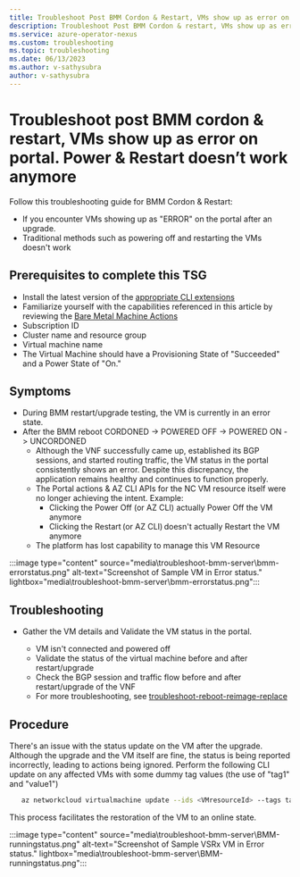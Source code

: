 ```yaml
---
title: Troubleshoot Post BMM Cordon & Restart, VMs show up as error on Portal. Power & Restart doesn’t work anymore for Azure Operator Nexus
description: Troubleshoot Post BMM Cordon & restart, VMs show up as error on Portal. Power & Restart doesn’t work anymore.
ms.service: azure-operator-nexus
ms.custom: troubleshooting
ms.topic: troubleshooting
ms.date: 06/13/2023
ms.author: v-sathysubra
author: v-sathysubra
---
```

# Troubleshoot post BMM cordon & restart, VMs show up as error on portal. Power & Restart doesn’t work anymore
Follow this troubleshooting guide for BMM Cordon & Restart:
- If you encounter VMs showing up as "ERROR" on the portal after an upgrade.
- Traditional methods such as powering off and restarting the VMs doesn't work 

## Prerequisites to complete this TSG
- Install the latest version of the
  [appropriate CLI extensions](./howto-install-cli-extensions.md)
- Familiarize yourself with the capabilities referenced in this article by reviewing the [Bare Metal Machine Actions](howto-baremetal-functions.md)
- Subscription ID
- Cluster name and resource group
- Virtual machine name  
- The Virtual Machine should have a Provisioning State of "Succeeded" and a Power State of "On."

## Symptoms 

- During BMM restart/upgrade testing, the VM is currently in an error state.
- After the BMM reboot CORDONED -> POWERED OFF -> POWERED ON -> UNCORDONED 
    - Although the VNF successfully came up, established its BGP sessions, and started routing traffic, the VM status in the portal consistently shows an error. Despite this discrepancy, the application remains healthy and continues to function properly.
    - The Portal actions & AZ CLI APIs for the NC VM resource itself were no longer achieving the intent. Example: 
        - Clicking the Power Off (or AZ CLI)  actually Power Off the VM anymore 
        - Clicking the Restart (or AZ CLI) doesn't actually Restart the VM anymore 
    - The platform has lost capability to manage this VM Resource 

:::image type="content" source="media\troubleshoot-bmm-server\bmm-errorstatus.png" alt-text="Screenshot of Sample VM in Error status." lightbox="media\troubleshoot-bmm-server\bmm-errorstatus.png":::

## Troubleshooting

- Gather the VM details and Validate the VM status in the portal. 

    - VM isn't connected and powered off  
    - Validate the status of the virtual machine before and after restart/upgrade 
    - Check the BGP session and traffic flow before and after restart/upgrade of the VNF  
    - For more troubleshooting, see [troubleshoot-reboot-reimage-replace](troubleshoot-reboot-reimage-replace.md)

## Procedure

There's an issue with the status update on the VM after the upgrade.
Although the upgrade and the VM itself are fine, the status is being reported incorrectly, leading to actions being ignored.
Perform the following CLI update on any affected VMs with some dummy tag values (the use of "tag1" and "value1")  

~~~bash
   az networkcloud virtualmachine update --ids <VMresourceId> --tags tag1=value1
~~~

This process facilitates the restoration of the VM to an online state. 

:::image type="content" source="media\troubleshoot-bmm-server\BMM-runningstatus.png" alt-text="Screenshot of Sample VSRx VM in Error status." lightbox="media\troubleshoot-bmm-server\BMM-runningstatus.png":::
